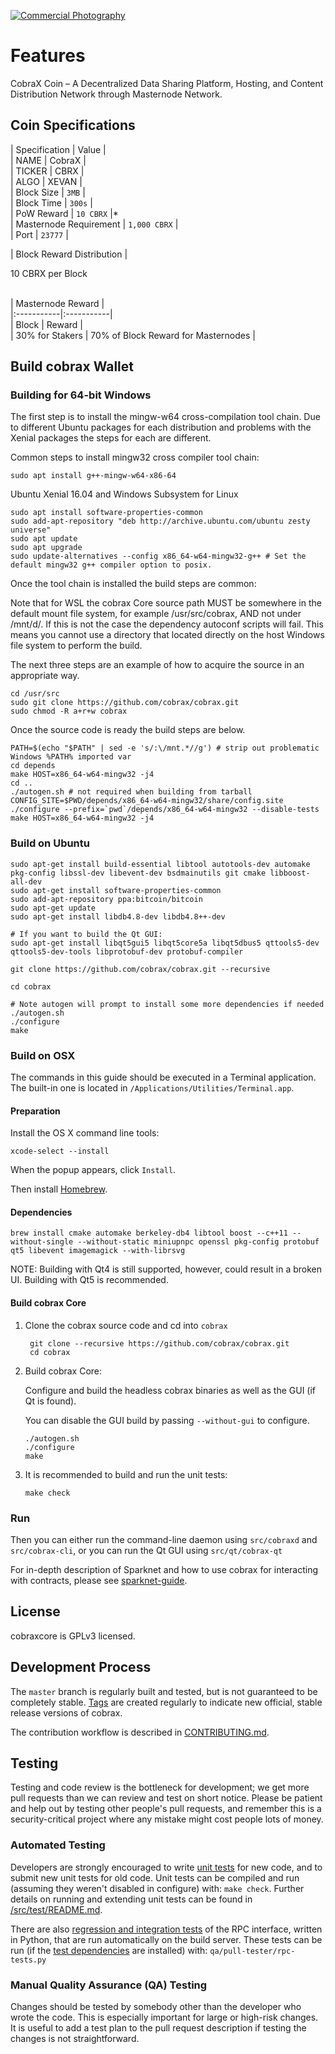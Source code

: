 <a href="http://www.freeimagehosting.net/commercial-photography/"><img src="https://i.imgur.com/t3LcDTZ.png" alt="Commercial Photography"></a>



Features
=============

CobraX Coin – A Decentralized Data Sharing Platform, Hosting, and Content Distribution Network through Masternode Network.

## Coin Specifications

| Specification | Value | <br>
| NAME | CobraX |<br>
| TICKER | CBRX |<br>
| ALGO   | XEVAN |<br>
| Block Size | `3MB` |<br>
| Block Time | `300s` |<br>
| PoW Reward | `10 CBRX` |*<br>
| Masternode Requirement | `1,000 CBRX` |<br>
| Port | `23777` |
  
  
| Block Reward Distribution | </br>

10 CBRX per Block


</br>
| Masternode Reward |</br>
|:-----------|:-----------|</br>
| Block | Reward |</br>
| 30% for Stakers  | 70% of Block Reward for Masternodes |</br>



Build cobrax Wallet
----------

### Building for 64-bit Windows

The first step is to install the mingw-w64 cross-compilation tool chain. Due to different Ubuntu packages for each distribution and problems with the Xenial packages the steps for each are different.

Common steps to install mingw32 cross compiler tool chain:

    sudo apt install g++-mingw-w64-x86-64
    
Ubuntu Xenial 16.04 and Windows Subsystem for Linux

    sudo apt install software-properties-common
    sudo add-apt-repository "deb http://archive.ubuntu.com/ubuntu zesty universe"
    sudo apt update
    sudo apt upgrade
    sudo update-alternatives --config x86_64-w64-mingw32-g++ # Set the default mingw32 g++ compiler option to posix.
    
Once the tool chain is installed the build steps are common:

Note that for WSL the cobrax Core source path MUST be somewhere in the default mount file system, for example /usr/src/cobrax, AND not under /mnt/d/. If this is not the case the dependency autoconf scripts will fail. This means you cannot use a directory that located directly on the host Windows file system to perform the build.

The next three steps are an example of how to acquire the source in an appropriate way.

    cd /usr/src
    sudo git clone https://github.com/cobrax/cobrax.git
    sudo chmod -R a+r+w cobrax
    
Once the source code is ready the build steps are below.

    PATH=$(echo "$PATH" | sed -e 's/:\/mnt.*//g') # strip out problematic Windows %PATH% imported var
    cd depends
    make HOST=x86_64-w64-mingw32 -j4
    cd ..
    ./autogen.sh # not required when building from tarball
    CONFIG_SITE=$PWD/depends/x86_64-w64-mingw32/share/config.site 
    ./configure --prefix=`pwd`/depends/x86_64-w64-mingw32 --disable-tests
    make HOST=x86_64-w64-mingw32 -j4

### Build on Ubuntu

    sudo apt-get install build-essential libtool autotools-dev automake pkg-config libssl-dev libevent-dev bsdmainutils git cmake libboost-all-dev
    sudo apt-get install software-properties-common
    sudo add-apt-repository ppa:bitcoin/bitcoin
    sudo apt-get update
    sudo apt-get install libdb4.8-dev libdb4.8++-dev

    # If you want to build the Qt GUI:
    sudo apt-get install libqt5gui5 libqt5core5a libqt5dbus5 qttools5-dev qttools5-dev-tools libprotobuf-dev protobuf-compiler

    git clone https://github.com/cobrax/cobrax.git --recursive
    
    cd cobrax

    # Note autogen will prompt to install some more dependencies if needed
    ./autogen.sh
    ./configure 
    make

### Build on OSX

The commands in this guide should be executed in a Terminal application.
The built-in one is located in `/Applications/Utilities/Terminal.app`.

#### Preparation

Install the OS X command line tools:

`xcode-select --install`

When the popup appears, click `Install`.

Then install [Homebrew](https://brew.sh).

#### Dependencies

    brew install cmake automake berkeley-db4 libtool boost --c++11 --without-single --without-static miniupnpc openssl pkg-config protobuf qt5 libevent imagemagick --with-librsvg

NOTE: Building with Qt4 is still supported, however, could result in a broken UI. Building with Qt5 is recommended.

#### Build cobrax Core

1. Clone the cobrax source code and cd into `cobrax`

        git clone --recursive https://github.com/cobrax/cobrax.git
        cd cobrax

2.  Build cobrax Core:

    Configure and build the headless cobrax binaries as well as the GUI (if Qt is found).

    You can disable the GUI build by passing `--without-gui` to configure.

        ./autogen.sh
        ./configure
        make

3.  It is recommended to build and run the unit tests:

        make check

### Run

Then you can either run the command-line daemon using `src/cobraxd` and `src/cobrax-cli`, or you can run the Qt GUI using `src/qt/cobrax-qt`

For in-depth description of Sparknet and how to use cobrax for interacting with contracts, please see [sparknet-guide](doc/sparknet-guide.md).

License
-------

cobraxcore is GPLv3 licensed.

Development Process
-------------------

The `master` branch is regularly built and tested, but is not guaranteed to be
completely stable. [Tags](https://github.com/cobrax/cobrax/tags) are created
regularly to indicate new official, stable release versions of cobrax.

The contribution workflow is described in [CONTRIBUTING.md](CONTRIBUTING.md).


Testing
-------

Testing and code review is the bottleneck for development; we get more pull
requests than we can review and test on short notice. Please be patient and help out by testing
other people's pull requests, and remember this is a security-critical project where any mistake might cost people
lots of money.

### Automated Testing

Developers are strongly encouraged to write [unit tests](src/test/README.md) for new code, and to
submit new unit tests for old code. Unit tests can be compiled and run
(assuming they weren't disabled in configure) with: `make check`. Further details on running
and extending unit tests can be found in [/src/test/README.md](/src/test/README.md).

There are also [regression and integration tests](/qa) of the RPC interface, written
in Python, that are run automatically on the build server.
These tests can be run (if the [test dependencies](/qa) are installed) with: `qa/pull-tester/rpc-tests.py`

### Manual Quality Assurance (QA) Testing

Changes should be tested by somebody other than the developer who wrote the
code. This is especially important for large or high-risk changes. It is useful
to add a test plan to the pull request description if testing the changes is
not straightforward.
